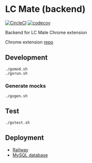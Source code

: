 # LC Mate (backend)

[![CircleCI](https://circleci.com/gh/cglotr/lc-mate-backend/tree/master.svg?style=svg)](https://circleci.com/gh/cglotr/lc-mate-backend/tree/master)
[![codecov](https://codecov.io/gh/cglotr/lc-mate-backend/branch/master/graph/badge.svg?token=dy918SiwVd)](https://codecov.io/gh/cglotr/lc-mate-backend)

Backend for LC Mate Chrome extension

Chrome extension [repo](https://github.com/cglotr/lc-mate)

## Development

```
./gomod.sh
./gorun.sh
```

### Generate mocks

```
./gogen.sh
```

## Test

```
./gotest.sh
```

## Deployment

- [Railway](https://railway.app/)
- [MySQL database](https://cloud.digitalocean.com/)
